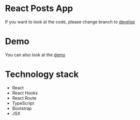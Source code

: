 # React Posts App
If you want to look at the code, please change branch to [develop](https://github.com/alex-glotov67/react_blog_app/tree/develop)
# Demo
You can also look at the [demo](https://alex-glotov67.github.io/react_blog_app/)
# Technology stack
- React
- React Hooks
- React Route
- TypeScript
- Bootstrap
- JSX

